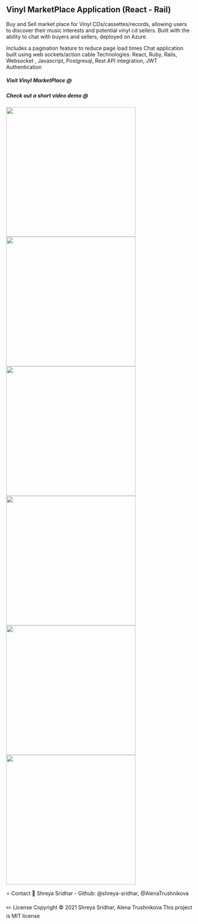 ## Vinyl MarketPlace Application (React - Rail)

Buy and Sell market place for Vinyl CDs/cassettes/records, allowing users to discover their music interests and potential vinyl cd sellers. Built with the ability to chat with buyers and sellers, deployed on Azure.

Includes a pagination feature to reduce page load times
Chat application built using web sockets/action cable
Technologies: React, Ruby, Rails, Websocket , Javascript, Postgresql, Rest API integration, JWT Authentication

##### Visit Vinyl MarketPlace @ 
##### Check out a short video demo @ 

<img src="https://user-images.githubusercontent.com/19844780/120867421-c0534f80-c546-11eb-9df2-4e6fca807783.PNG" width="350">
<img src="https://user-images.githubusercontent.com/19844780/120867432-c6493080-c546-11eb-8006-cbc5ed244e37.PNG" width="350">
<img src="https://user-images.githubusercontent.com/19844780/120867439-c9442100-c546-11eb-8731-bb86287165ec.PNG" width="350">
<img src="https://user-images.githubusercontent.com/19844780/120867446-cb0de480-c546-11eb-884e-d03066d44f71.PNG" width="350">
<img src="https://user-images.githubusercontent.com/19844780/120867450-cd703e80-c546-11eb-96c8-bf7f6e7c59b6.PNG" width="350">
<img src="https://user-images.githubusercontent.com/19844780/120867459-d103c580-c546-11eb-9d2e-5851c2dd10d4.PNG" width="350">

⭐ Contact 👤 Shreya Sridhar - Github: @shreya-sridhar, @AlenaTrushnikova

✏️ License Copyright © 2021 Shreya Sridhar, Alena Trushnikova
This project is MIT license
